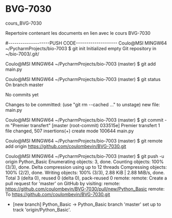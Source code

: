 # BVG-7030
cours_BVG-7030


Repertoire contenant les documents en lien avec le cours BVG-7030



#--------------------PUSH CODE--------------------
Coulo@MSI MINGW64 ~/PycharmProjects/bio-7003
$ git init
Initialized empty Git repository in ~/bio-7003/.git/

Coulo@MSI MINGW64 ~/PycharmProjects/bio-7003 (master)
$ git add main.py

Coulo@MSI MINGW64 ~/PycharmProjects/bio-7003 (master)
$ git status
On branch master

No commits yet

Changes to be committed:
  (use "git rm --cached <file>..." to unstage)
        new file:   main.py

Coulo@MSI MINGW64 ~/PycharmProjects/bio-7003 (master)
$ git commit -m "Premier transfert"
[master (root-commit) 033515e] Premier transfert
 1 file changed, 507 insertions(+)
 create mode 100644 main.py

Coulo@MSI MINGW64 ~/PycharmProjects/bio-7003 (master)
$ git remote add origin https://github.com/coulombevin/BVG-7030.git

Coulo@MSI MINGW64 ~/PycharmProjects/bio-7003 (master)
$ git push -u origin Python_Basic
Enumerating objects: 3, done.
Counting objects: 100% (3/3), done.
Delta compression using up to 12 threads
Compressing objects: 100% (2/2), done.
Writing objects: 100% (3/3), 2.88 KiB | 2.88 MiB/s, done.
Total 3 (delta 0), reused 0 (delta 0), pack-reused 0
remote:
remote: Create a pull request for 'master' on GitHub by visiting:
remote:      https://github.com/coulombevin/BVG-7030/pull/new/Python_Basic
remote:
To https://github.com/coulombevin/BVG-7030.git
 * [new branch]      Python_Basic -> Python_Basic
branch 'master' set up to track 'origin/Python_Basic'.
